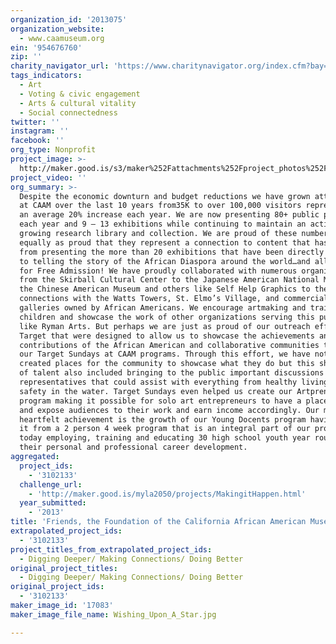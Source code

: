 ```yaml
---
organization_id: '2013075'
organization_website:
  - www.caamuseum.org
ein: '954676760'
zip: ''
charity_navigator_url: 'https://www.charitynavigator.org/index.cfm?bay=search.profile&ein=954676760'
tags_indicators:
  - Art
  - Voting & civic engagement
  - Arts & cultural vitality
  - Social connectedness
twitter: ''
instagram: ''
facebook: ''
org_type: Nonprofit
project_image: >-
  http://maker.good.is/s3/maker%252Fattachments%252Fproject_photos%252Fimages%252F17083%252Fdisplay%252FWishing_Upon_A_Star.jpg=c570x385
project_video: ''
org_summary: >-
  Despite the economic downturn and budget reductions we have grown attendance
  at CAAM over the last 10 years from35K to over 100,000 visitors representing
  an average 20% increase each year. We are now presenting 80+ public programs
  each year and 9 — 13 exhibitions while continuing to maintain an active and
  growing research library and collection. We are proud of these numbers and
  equally as proud that they represent a connection to content that has ranged
  from presenting the more than 20 exhibitions that have been directly related
  to telling the story of the African Diaspora around the world…and all still
  for Free Admission! We have proudly collaborated with numerous organizations
  from the Skirball Cultural Center to the Japanese American National Museum,
  the Chinese American Museum and others like Self Help Graphics to the obvious
  connections with the Watts Towers, St. Elmo’s Village, and commercial
  galleries owned by African Americans. We encourage artmaking and training by
  children and showcase the work of other organizations serving this purpose
  like Ryman Arts. But perhaps we are just as proud of our outreach efforts with
  Target that were designed to allow us to showcase the achievements and
  contributions of the African American and collaborative communities through
  our Target Sundays at CAAM programs. Through this effort, we have not only
  created places for the community to showcase what they do but this showcasing
  of talent also included bringing to the public important discussions and
  representatives that could assist with everything from healthy living to
  safety in the water. Target Sundays even helped us create our Artpreneur
  program making it possible for solo art entrepreneurs to have a place to sell
  and expose audiences to their work and earn income accordingly. Our most
  heartfelt achievement is the growth of our Young Docents program having grown
  it from a 2 person 4 week program that is an integral part of our program
  today employing, training and educating 30 high school youth year round for
  their personal and professional career development.
aggregated:
  project_ids:
    - '3102133'
  challenge_url:
    - 'http://maker.good.is/myla2050/projects/MakingitHappen.html'
  year_submitted:
    - '2013'
title: 'Friends, the Foundation of the California African American Museum'
extrapolated_project_ids:
  - '3102133'
project_titles_from_extrapolated_project_ids:
  - Digging Deeper/ Making Connections/ Doing Better
original_project_titles:
  - Digging Deeper/ Making Connections/ Doing Better
original_project_ids:
  - '3102133'
maker_image_id: '17083'
maker_image_file_name: Wishing_Upon_A_Star.jpg

---
```

